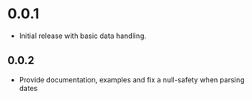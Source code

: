 # 0.0.1

* Initial release with basic data handling.

## 0.0.2

* Provide documentation, examples and fix a null-safety when parsing dates

